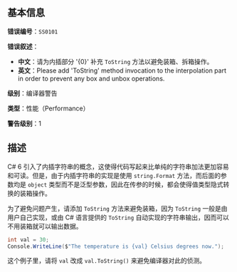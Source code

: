 ## 基本信息

**错误编号**：`SS0101`

**错误叙述**：

* **中文**：请为内插部分 '{0}' 补充 `ToString` 方法以避免装箱、拆箱操作。
* **英文**：Please add 'ToString' method invocation to the interpolation part in order to prevent any box and unbox operations.

**级别**：编译器警告

**类型**：性能（Performance）

**警告级别**：1

## 描述

C# 6 引入了内插字符串的概念，这使得代码写起来比单纯的字符串加法更加容易和可读。但是，由于内插字符串的实现是使用 `string.Format` 方法，而后面的参数均是 `object` 类型而不是泛型参数，因此在传参的时候，都会使得值类型隐式转换的装箱操作。

为了避免问题产生，请添加 `ToString` 方法来避免装箱，因为 `ToString` 一般是由用户自己实现，或由 C# 语言提供的 `ToString` 自动实现的字符串输出，因而可以不用装箱就可以输出数据。

```csharp
int val = 30;
Console.WriteLine($"The temperature is {val} Celsius degrees now.");
```

这个例子里，请将 `val` 改成 `val.ToString()` 来避免编译器对此的侦测。
